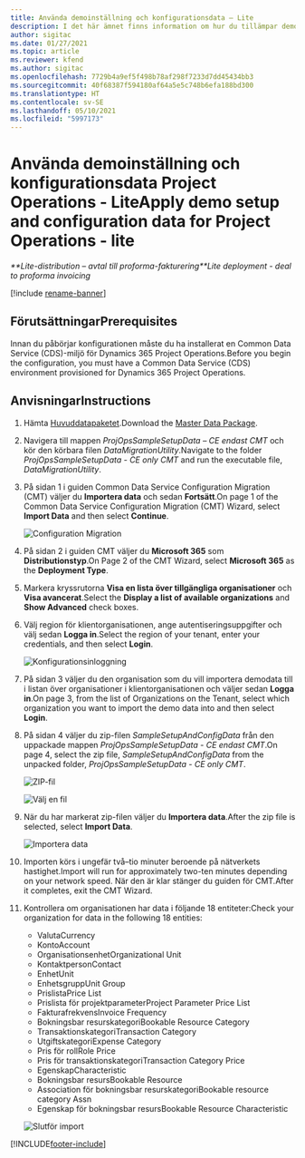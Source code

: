 ```yaml
---
title: Använda demoinställning och konfigurationsdata – Lite
description: I det här ämnet finns information om hur du tillämpar demoinställning konfigurationsdata i Project Operations.
author: sigitac
ms.date: 01/27/2021
ms.topic: article
ms.reviewer: kfend
ms.author: sigitac
ms.openlocfilehash: 7729b4a9ef5f498b78af298f7233d7dd45434bb3
ms.sourcegitcommit: 40f68387f594180af64a5e5c748b6efa188bd300
ms.translationtype: HT
ms.contentlocale: sv-SE
ms.lasthandoff: 05/10/2021
ms.locfileid: "5997173"
---
```

# <a name="apply-demo-setup-and-configuration-data-for-project-operations---lite"></a><span data-ttu-id="d8730-103">Använda demoinställning och konfigurationsdata Project Operations - Lite</span><span class="sxs-lookup"><span data-stu-id="d8730-103">Apply demo setup and configuration data for Project Operations - lite</span></span> 

<span data-ttu-id="d8730-104">_\*\*Lite-distribution – avtal till proforma-fakturering_</span><span class="sxs-lookup"><span data-stu-id="d8730-104">_\*\*Lite deployment - deal to proforma invoicing_</span></span>

[!include [rename-banner](~/includes/cc-data-platform-banner.md)]

## <a name="prerequisites"></a><span data-ttu-id="d8730-105">Förutsättningar</span><span class="sxs-lookup"><span data-stu-id="d8730-105">Prerequisites</span></span>

<span data-ttu-id="d8730-106">Innan du påbörjar konfigurationen måste du ha installerat en Common Data Service (CDS)-miljö för Dynamics 365 Project Operations.</span><span class="sxs-lookup"><span data-stu-id="d8730-106">Before you begin the configuration, you must have a Common Data Service (CDS) environment provisioned for Dynamics 365 Project Operations.</span></span>


## <a name="instructions"></a><span data-ttu-id="d8730-107">Anvisningar</span><span class="sxs-lookup"><span data-stu-id="d8730-107">Instructions</span></span>

1. <span data-ttu-id="d8730-108">Hämta [Huvuddatapaketet](https://download.microsoft.com/download/3/4/1/341bf279-a64f-4baa-af31-ce624859b518/ProjOpsSampleSetupData-%20CE%20only.zip).</span><span class="sxs-lookup"><span data-stu-id="d8730-108">Download the [Master Data Package](https://download.microsoft.com/download/3/4/1/341bf279-a64f-4baa-af31-ce624859b518/ProjOpsSampleSetupData-%20CE%20only.zip).</span></span> 
2. <span data-ttu-id="d8730-109">Navigera till mappen *ProjOpsSampleSetupData – CE endast CMT* och kör den körbara filen *DataMigrationUtility*.</span><span class="sxs-lookup"><span data-stu-id="d8730-109">Navigate to the folder *ProjOpsSampleSetupData - CE only CMT* and run the executable file, *DataMigrationUtility*.</span></span>
3. <span data-ttu-id="d8730-110">På sidan 1 i guiden Common Data Service Configuration Migration (CMT) väljer du **Importera data** och sedan **Fortsätt**.</span><span class="sxs-lookup"><span data-stu-id="d8730-110">On page 1 of the Common Data Service Configuration Migration (CMT) Wizard, select **Import Data** and then select **Continue**.</span></span>

    ![Configuration Migration](./media/1ConfigurationMigration.png)

4. <span data-ttu-id="d8730-112">På sidan 2 i guiden CMT väljer du **Microsoft 365** som **Distributionstyp**.</span><span class="sxs-lookup"><span data-stu-id="d8730-112">On Page 2 of the CMT Wizard, select **Microsoft 365** as the **Deployment Type**.</span></span>
5. <span data-ttu-id="d8730-113">Markera kryssrutorna **Visa en lista över tillgängliga organisationer** och **Visa avancerat**.</span><span class="sxs-lookup"><span data-stu-id="d8730-113">Select the **Display a list of available organizations** and **Show Advanced** check boxes.</span></span>
6. <span data-ttu-id="d8730-114">Välj region för klientorganisationen, ange autentiseringsuppgifter och välj sedan **Logga in**.</span><span class="sxs-lookup"><span data-stu-id="d8730-114">Select the region of your tenant, enter your credentials, and then select **Login**.</span></span>

   ![Konfigurationsinloggning](./media/2ConfigurationSignin.png)

7. <span data-ttu-id="d8730-116">På sidan 3 väljer du den organisation som du vill importera demodata till i listan över organisationer i klientorganisationen och väljer sedan **Logga in**.</span><span class="sxs-lookup"><span data-stu-id="d8730-116">On page 3, from the list of Organizations on the Tenant, select which organization you want to import the demo data into and then select **Login**.</span></span>
8. <span data-ttu-id="d8730-117">På sidan 4 väljer du zip-filen *SampleSetupAndConfigData* från den uppackade mappen *ProjOpsSampleSetupData - CE endast CMT*.</span><span class="sxs-lookup"><span data-stu-id="d8730-117">On page 4, select the zip file, *SampleSetupAndConfigData* from the unpacked folder, *ProjOpsSampleSetupData - CE only CMT*.</span></span>

   ![ZIP-fil](./media/3ZipFile.png)

   ![Välj en fil](./media/4SelectAFile.png)

9. <span data-ttu-id="d8730-120">När du har markerat zip-filen väljer du **Importera data**.</span><span class="sxs-lookup"><span data-stu-id="d8730-120">After the zip file is selected, select **Import Data**.</span></span>

   ![Importera data](./media/5ImportData.png)

10. <span data-ttu-id="d8730-122">Importen körs i ungefär två–tio minuter beroende på nätverkets hastighet.</span><span class="sxs-lookup"><span data-stu-id="d8730-122">Import will run for approximately two-ten minutes depending on your network speed.</span></span> <span data-ttu-id="d8730-123">När den är klar stänger du guiden för CMT.</span><span class="sxs-lookup"><span data-stu-id="d8730-123">After it completes, exit the CMT Wizard.</span></span> 
11. <span data-ttu-id="d8730-124">Kontrollera om organisationen har data i följande 18 entiteter:</span><span class="sxs-lookup"><span data-stu-id="d8730-124">Check your organization for data in the following 18 entities:</span></span>

    -   <span data-ttu-id="d8730-125">Valuta</span><span class="sxs-lookup"><span data-stu-id="d8730-125">Currency</span></span>
    -   <span data-ttu-id="d8730-126">Konto</span><span class="sxs-lookup"><span data-stu-id="d8730-126">Account</span></span>
    -   <span data-ttu-id="d8730-127">Organisationsenhet</span><span class="sxs-lookup"><span data-stu-id="d8730-127">Organizational Unit</span></span>
    -   <span data-ttu-id="d8730-128">Kontaktperson</span><span class="sxs-lookup"><span data-stu-id="d8730-128">Contact</span></span>
    -   <span data-ttu-id="d8730-129">Enhet</span><span class="sxs-lookup"><span data-stu-id="d8730-129">Unit</span></span>
    -   <span data-ttu-id="d8730-130">Enhetsgrupp</span><span class="sxs-lookup"><span data-stu-id="d8730-130">Unit Group</span></span>
    -   <span data-ttu-id="d8730-131">Prislista</span><span class="sxs-lookup"><span data-stu-id="d8730-131">Price List</span></span>
    -   <span data-ttu-id="d8730-132">Prislista för projektparameter</span><span class="sxs-lookup"><span data-stu-id="d8730-132">Project Parameter Price List</span></span> 
    -   <span data-ttu-id="d8730-133">Fakturafrekvens</span><span class="sxs-lookup"><span data-stu-id="d8730-133">Invoice Frequency</span></span>
    -   <span data-ttu-id="d8730-134">Bokningsbar resurskategori</span><span class="sxs-lookup"><span data-stu-id="d8730-134">Bookable Resource Category</span></span>
    -   <span data-ttu-id="d8730-135">Transaktionskategori</span><span class="sxs-lookup"><span data-stu-id="d8730-135">Transaction Category</span></span>
    -   <span data-ttu-id="d8730-136">Utgiftskategori</span><span class="sxs-lookup"><span data-stu-id="d8730-136">Expense Category</span></span>
    -   <span data-ttu-id="d8730-137">Pris för roll</span><span class="sxs-lookup"><span data-stu-id="d8730-137">Role Price</span></span>
    -   <span data-ttu-id="d8730-138">Pris för transaktionskategori</span><span class="sxs-lookup"><span data-stu-id="d8730-138">Transaction Category Price</span></span>
    -   <span data-ttu-id="d8730-139">Egenskap</span><span class="sxs-lookup"><span data-stu-id="d8730-139">Characteristic</span></span>
    -   <span data-ttu-id="d8730-140">Bokningsbar resurs</span><span class="sxs-lookup"><span data-stu-id="d8730-140">Bookable Resource</span></span>
    -   <span data-ttu-id="d8730-141">Association för bokningsbar resurskategori</span><span class="sxs-lookup"><span data-stu-id="d8730-141">Bookable resource category Assn</span></span>
    -   <span data-ttu-id="d8730-142">Egenskap för bokningsbar resurs</span><span class="sxs-lookup"><span data-stu-id="d8730-142">Bookable Resource Characteristic</span></span>

    ![Slutför import](./media/6CompleteImport.png)


[!INCLUDE[footer-include](../includes/footer-banner.md)]

